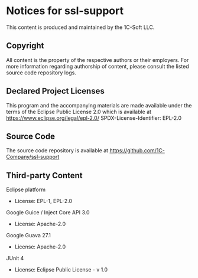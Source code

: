 # Notices for ssl-support

This content is produced and maintained by the 1C-Soft LLC.

## Copyright

All content is the property of the respective authors or their employers.
For more information regarding authorship of content, please consult the
listed source code repository logs.

## Declared Project Licenses

This program and the accompanying materials are made available under
the terms of the Eclipse Public License 2.0 which is available at
https://www.eclipse.org/legal/epl-2.0/
SPDX-License-Identifier: EPL-2.0

## Source Code

The source code repository is available at https://github.com/1C-Company/ssl-support

## Third-party Content

Eclipse platform

 * License: EPL-1, EPL-2.0

Google Guice / Inject Core API 3.0

 * License: Apache-2.0

Google Guava 27.1

 * License: Apache-2.0
 
JUnit 4
 
 * License: Eclipse Public License - v 1.0
 